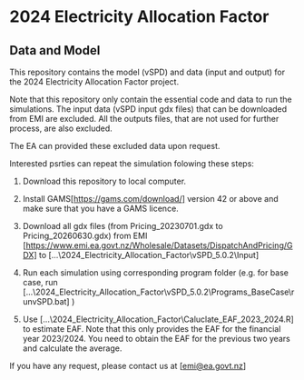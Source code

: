 # 2024 Electricity Allocation Factor
## Data and Model  
  
This repository contains the model (vSPD) and data (input and output) for the 2024 Electricity Allocation Factor project.

Note that this repository only contain the essential code and data to run the simulations. The input data (vSPD input gdx files) that can be downloaded from EMI are excluded. All the outputs files, that are not used for further process, are also excluded. 

The EA can provided these excluded data upon request.

Interested psrties can repeat the simulation folowing these steps:

1. Download this repository to local computer.

2. Install GAMS[https://gams.com/download/] version 42 or above and make sure that you have a GAMS licence.

3. Download all gdx files (from Pricing_20230701.gdx to Pricing_20260630.gdx) from EMI [https://www.emi.ea.govt.nz/Wholesale/Datasets/DispatchAndPricing/GDX] to [...\2024_Electricity_Allocation_Factor\vSPD_5.0.2\Input]

4. Run each simulation using corresponding program folder (e.g. for base case, run [...\2024_Electricity_Allocation_Factor\vSPD_5.0.2\Programs_BaseCase\runvSPD.bat] )

5. Use [...\2024_Electricity_Allocation_Factor\Caluclate_EAF_2023_2024.R] to estimate EAF. Note that this only provides the EAF for the financial year 2023/2024. You need to obtain the EAF for the previous two years and calculate the average.

If you have any request, please contact us at [emi@ea.govt.nz]


